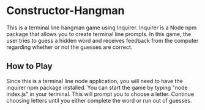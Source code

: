 # Constructor-Hangman

This is a terminal line hangman game using Inquirer. Inquirer is a Node npm package that allows you to create terminal line prompts. In this game, the user tries to guess a hidden word and receives feedback from the computer regarding whether or not the guesses are correct. 


## How to Play

Since this is a terminal line node application, you will need to have the inquirer npm package installed. You can start the game by typing "node index.js" in your terminal. This will prompt you to choose a letter. Continue choosing letters until you either complete the word or run out of guesses. 
